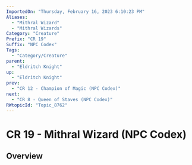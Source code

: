 ```yaml
---
ImportedOn: "Thursday, February 16, 2023 6:10:23 PM"
Aliases:
  - "Mithral Wizard"
  - "Mithral Wizards"
Category: "Creature"
Prefix: "CR 19"
Suffix: "NPC Codex"
Tags:
  - "Category/Creature"
parent:
  - "Eldritch Knight"
up:
  - "Eldritch Knight"
prev:
  - "CR 12 - Champion of Magic (NPC Codex)"
next:
  - "CR 8 - Queen of Staves (NPC Codex)"
RWtopicId: "Topic_8762"
---
```

# CR 19 - Mithral Wizard (NPC Codex)
## Overview
